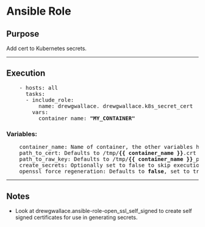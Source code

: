# Ansible Role

## Purpose
  Add cert to Kubernetes secrets.

----

## Execution

<pre>
    - hosts: all
      tasks:
      - include_role:
          name: drewgwallace. drewgwallace.k8s_secret_cert
        vars:
          container_name: <b>"MY_CONTAINER"</b>
</pre>

  ### Variables:
<pre>
    container_name: Name of container, the other variables have defaults based on this requirement.
    path_to_cert: Defaults to /tmp/<b>{{ container_name }}</b>.crt , path to a x509 certificate.
    path_to_raw_key: Defaults to /tmp/<b>{{ container_name }}</b>_priv.key , path to a unencrypted private key used to generate certificate.
    create_secrets: Optionally set to false to skip execution of creating the secret in k8s cluster.
    openssl_force_regeneration: Defaults to <b>false</b>, set to true to override existing object.
</pre>
----

## Notes

+ Look at drewgwallace.ansible-role-open_ssl_self_signed to create self signed certificates for use in generating secrets.
